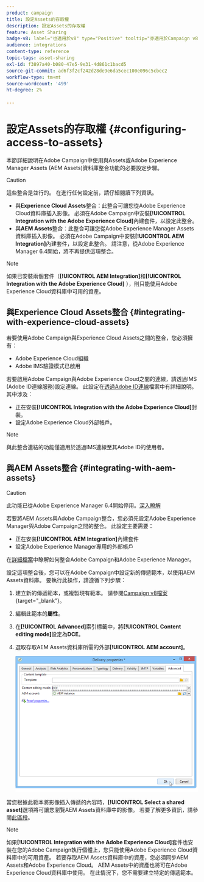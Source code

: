 ```yaml
---
product: campaign
title: 設定Assets的存取權
description: 設定Assets的存取權
feature: Asset Sharing
badge-v8: label="也適用於v8" type="Positive" tooltip="亦適用於Campaign v8"
audience: integrations
content-type: reference
topic-tags: asset-sharing
exl-id: f3897a40-b080-47e5-9e31-4d861c1bacd5
source-git-commit: ad6f3f2cf242d28de9e6da5cec100e096c5cbec2
workflow-type: tm+mt
source-wordcount: '499'
ht-degree: 2%

---
```


# 設定Assets的存取權 {#configuring-access-to-assets}

本節詳細說明在Adobe Campaign中使用與Assets或Adobe Experience Manager Assets (AEM Assets)資料庫整合功能的必要設定步驟。

>[!CAUTION]
>
>這些整合是並行的。 在進行任何設定前，請仔細閱讀下列資訊。

* 與&#x200B;**Experience Cloud Assets**&#x200B;整合：此整合可讓您從Adobe Experience Cloud資料庫插入影像。 必須在Adobe Campaign中安裝&#x200B;**[!UICONTROL Integration with the Adobe Experience Cloud]**&#x200B;內建套件，以設定此整合。
* 與&#x200B;**AEM Assets**&#x200B;整合：此整合可讓您從Adobe Experience Manager Assets資料庫插入影像。 必須在Adobe Campaign中安裝&#x200B;**[!UICONTROL AEM Integration]**&#x200B;內建套件，以設定此整合。 請注意，從Adobe Experience Manager 6.4開始，將不再提供這項整合。

>[!NOTE]
>
>如果已安裝兩個套件（**[!UICONTROL AEM Integration]**&#x200B;和&#x200B;**[!UICONTROL Integration with the Adobe Experience Cloud]** ），則只能使用Adobe Experience Cloud資料庫中可用的資產。

## 與Experience Cloud Assets整合 {#integrating-with-experience-cloud-assets}

若要使用Adobe Campaign與Experience Cloud Assets之間的整合，您必須擁有：

* Adobe Experience Cloud組織
* Adobe IMS驗證模式已啟用

若要啟用Adobe Campaign與Adobe Experience Cloud之間的連線，請透過IMS (Adobe ID連線服務)設定連線。 此設定在[透過Adobe ID連線](../../integrations/using/about-adobe-id.md)檔案中有詳細說明。 其中涉及：

* 正在安裝&#x200B;**[!UICONTROL Integration with the Adobe Experience Cloud]**&#x200B;封裝。
* 設定Adobe Experience Cloud外部帳戶。

>[!NOTE]
>
>與此整合連結的功能僅適用於透過IMS連線至其Adobe ID的使用者。

## 與AEM Assets整合 {#integrating-with-aem-assets}


>[!CAUTION]
>
>此功能已從Adobe Experience Manager 6.4開始停用。[深入瞭解](https://experienceleague.adobe.com/docs/experience-manager-64/release-notes/deprecated-removed-features.html?lang=zh-Hant#removed-features)

若要將AEM Assets與Adobe Campaign整合，您必須先設定Adobe Experience Manager與Adobe Campaign之間的整合。 此設定主要需要：

* 正在安裝&#x200B;**[!UICONTROL AEM Integration]**&#x200B;內建套件
* 設定Adobe Experience Manager專用的外部帳戶

在[詳細檔案](../../integrations/using/about-adobe-experience-manager.md)中瞭解如何整合Adobe Campaign和Adobe Experience Manager。

設定這項整合後，您可以在Adobe Campaign中設定新的傳遞範本，以使用AEM Assets資料庫。 要執行此操作，請遵循下列步驟：

1. 建立新的傳遞範本，或複製現有範本。 請參閱[Campaign v8檔案](https://experienceleague.adobe.com/docs/campaign/campaign-v8/send/create-templates.html?lang=zh-Hant){target="_blank"}。
1. 編輯此範本的&#x200B;**屬性**。
1. 在&#x200B;**[!UICONTROL Advanced]**&#x200B;索引標籤中，將&#x200B;**[!UICONTROL Content editing mode]**&#x200B;設定為&#x200B;**DCE**。
1. 選取存取AEM Assets資料庫所需的外部&#x200B;**[!UICONTROL AEM account]**。

   ![](assets/dam_aem_assets1.png)

當您根據此範本將影像插入傳遞的內容時，**[!UICONTROL Select a shared asset]**&#x200B;選項將可讓您瀏覽AEM Assets資料庫中的影像。 若要了解更多資訊，請參閱[此區段](../../integrations/using/inserting-a-shared-asset.md)。

>[!NOTE]
>
>如果&#x200B;**[!UICONTROL Integration with the Adobe Experience Cloud]**&#x200B;套件也安裝在您的Adobe Campaign執行個體上，您只能使用Adobe Experience Cloud資料庫中的可用資產。 若要存取AEM Assets資料庫中的資產，您必須同步AEM Assets和Adobe Experience Cloud。 AEM Assets中的資產也將可在Adobe Experience Cloud資料庫中使用。 在此情況下，您不需要建立特定的傳遞範本。
